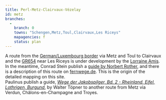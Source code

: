 ```yaml
---
title: Perl-Metz-Clairvaux-Vézelay
id: metz
branches:
  -
    branch: 0
    towns: "Schengen,Metz,Toul,Clairvaux,Les Riceys"
    mapagencies: f
    status: plan
---
```


A route from the [German/Luxembourg border][0] via Metz and Toul to Clairvaux and the [GR654][1] near Les Riceys is under development by the [Lorraine Amis][2].   
In the meantime, Conrad Stein publish a [guide by Norbert Rother][3], and there is a description of this route on [fernwege.de][4]. This is the origin of the detailed mapping on this site.  
Paulinus publish a guide, [_Wege der Jakobspilger, Bd. 2 - Rheinland, Eifel, Lothrigen, Burgund_][5], by Walter Töpner to another route from Metz via Verdun, Châlons-en-Champagne and Troyes.

[0]: trier.html
[1]: reims.html
[2]: http://www.st-jacques-lorraine.fr/
[3]: http://www.conrad-stein-verlag.de/programm_jakob.html
[4]: http://www.fernwege.de/f/jakobsweg/perl-vezelay/index.html
[5]: http://www.amazon.de/exec/obidos/ASIN/3790213101/europaischefe-21